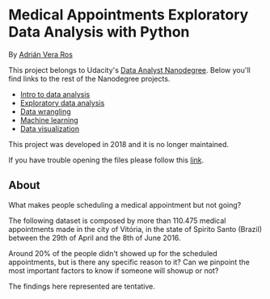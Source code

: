 
# Medical Appointments Exploratory Data Analysis with Python
By [Adrián Vera Ros](https://www.linkedin.com/in/adrianveraros/) 

This project belongs to Udacity's [Data Analyst Nanodegree](https://eu.udacity.com/course/data-analyst-nanodegree--nd002). Below you'll find links to the rest of the Nanodegree projects. 

* [Intro to data analysis](https://github.com/AdrianVeraRos/Python-Medical-appointments-EDA)
* [Exploratory data analysis](https://github.com/AdrianVeraRos/R-White-wine-EDA)
* [Data wrangling](https://github.com/AdrianVeraRos/OpenStreetMap-Peru-Lima)
* [Machine learning](https://github.com/AdrianVeraRos/Enron-Fraud-Identification)
* [Data visualization](https://public.tableau.com/profile/adrian.vera.ros#!/vizhome/Flightdelaycausesfinal/Story1)

This project was developed in 2018 and it is no longer maintained. 

If you have trouble opening the files please follow this [link](https://nbviewer.jupyter.org/github/AdrianVeraRos/Python-Medical-appointments/blob/master/medical_appointments.ipynb).


## About
What makes people scheduling a medical appointment but not going?

The following dataset is composed by more than 110.475 medical appointments made in the city of Vitória, in the state of Spirito Santo (Brazil) between the 29th of April and the 8th of June 2016.

Around 20% of the people didn't showed up for the scheduled appointments, but is there any specific reason to it? Can we pinpoint the most important factors to know if someone will showup or not?

The findings here represented are tentative.
